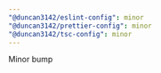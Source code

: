 ```yaml
---
"@duncan3142/eslint-config": minor
"@duncan3142/prettier-config": minor
"@duncan3142/tsc-config": minor
---
```


Minor bump
